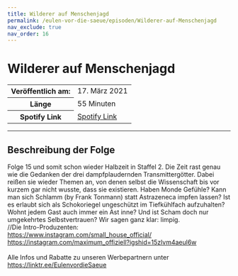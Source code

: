 ```yaml
---
title: Wilderer auf Menschenjagd
permalink: /eulen-vor-die-saeue/episoden/Wilderer-auf-Menschenjagd
nav_exclude: true
nav_order: 16
---
```


# Wilderer auf Menschenjagd
<table class="resp-table dcf-table dcf-table-responsive dcf-table-bordered dcf-table-striped dcf-w-100%">
                    <tbody>
                        <tr>
                            <th scope="row">Veröffentlich am:</th>
                            <td data-label="Veröffentlich am:">17. März 2021</td>
                        </tr>
                        <tr>
                            <th scope="row">Länge </th>
                            <td data-label="Länge ">55 Minuten</td>
                        </tr><tr>
                                <th scope="row">Spotify Link</th>
                                <td data-label="Spotify Link"><a href="https://open.spotify.com/episode/2NWzCXWn2i7G8yhVCAi9Zx">Spotify Link</a></td>
                            </tr></tbody>
                </table>

***

## Beschreibung der Folge

<div>
Folge 15 und somit schon wieder Halbzeit in Staffel 2. Die Zeit rast genau wie die Gedanken der drei dampfplaudernden Transmittergötter. Dabei reißen sie wieder Themen an, von denen selbst die Wissenschaft bis vor kurzem gar nicht wusste, dass sie existieren. Haben Monde Gefühle? Kann man sich Schlamm (by Frank Tonmann) statt Astrazeneca impfen lassen? Ist es erlaubt sich als Schokoriegel ungeschützt im Tiefkühlfach aufzuhalten? Wohnt jedem Gast auch immer ein Ast inne? Und ist Scham doch nur umgekehrtes Selbstvertrauen? Wir sagen ganz klar: limpig. <br> //Die Intro-Produzenten: <br> <a href="https://www.instagram.com/small_house_official/">https://www.instagram.com/small_house_official/</a> <br> <a href="https://instagram.com/maximum_offiziell?igshid=15zlvm4aeul6w">https://instagram.com/maximum_offiziell?igshid=15zlvm4aeul6w</a> <br>  <br> Alle Infos und Rabatte zu unseren Werbepartnern unter <a href="https://linktr.ee/EulenvordieSaeue">https://linktr.ee/EulenvordieSaeue</a>  
</div>

